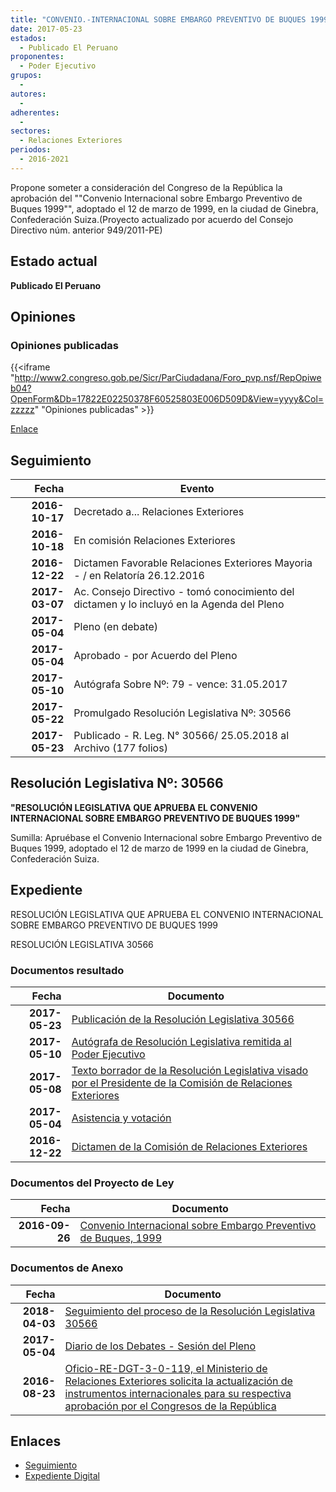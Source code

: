 ```yaml
---
title: "CONVENIO.-INTERNACIONAL SOBRE EMBARGO PREVENTIVO DE BUQUES 1999"
date: 2017-05-23
estados: 
  - Publicado El Peruano
proponentes: 
  - Poder Ejecutivo
grupos: 
  - 
autores: 
  - 
adherentes: 
  - 
sectores: 
  - Relaciones Exteriores
periodos: 
  - 2016-2021
---
```


Propone someter a consideración del Congreso de la República la aprobación del ""Convenio Internacional sobre Embargo Preventivo de Buques 1999"", adoptado el 12 de marzo de 1999, en la ciudad de Ginebra, Confederación Suiza.(Proyecto actualizado por acuerdo del Consejo Directivo núm. anterior 949/2011-PE)


## Estado actual

**Publicado El Peruano**

## Opiniones

### Opiniones publicadas

{{<iframe "http://www2.congreso.gob.pe/Sicr/ParCiudadana/Foro_pvp.nsf/RepOpiweb04?OpenForm&Db=17822E02250378F60525803E006D509D&View=yyyy&Col=zzzzz" "Opiniones publicadas" >}}

[Enlace](http://www2.congreso.gob.pe/Sicr/ParCiudadana/Foro_pvp.nsf/RepOpiweb04?OpenForm&Db=17822E02250378F60525803E006D509D&View=yyyy&Col=zzzzz)

## Seguimiento

| Fecha | Evento |
|------:|--------|
| **2016-10-17** | Decretado a... Relaciones Exteriores|
| **2016-10-18** | En comisión Relaciones Exteriores|
| **2016-12-22** | Dictamen Favorable Relaciones Exteriores Mayoria - / en Relatoría 26.12.2016|
| **2017-03-07** | Ac. Consejo Directivo - tomó conocimiento del dictamen y lo incluyó en la Agenda del Pleno|
| **2017-05-04** | Pleno (en debate)|
| **2017-05-04** | Aprobado - por Acuerdo del Pleno|
| **2017-05-10** | Autógrafa Sobre Nº: 79 - vence: 31.05.2017|
| **2017-05-22** | Promulgado Resolución Legislativa Nº: 30566|
| **2017-05-23** | Publicado - R. Leg. N° 30566/ 25.05.2018 al Archivo (177 folios)|

## Resolución Legislativa Nº: 30566

**"RESOLUCIÓN LEGISLATIVA QUE APRUEBA EL CONVENIO INTERNACIONAL SOBRE EMBARGO PREVENTIVO DE BUQUES 1999"**

Sumilla: Apruébase el Convenio Internacional sobre Embargo Preventivo de Buques 1999, adoptado el 12 de marzo de 1999 en la ciudad de Ginebra, Confederación Suiza.


## Expediente

RESOLUCIÓN LEGISLATIVA QUE APRUEBA EL CONVENIO INTERNACIONAL SOBRE EMBARGO PREVENTIVO DE BUQUES 1999

RESOLUCIÓN LEGISLATIVA 30566


### Documentos resultado

| Fecha | Documento |
|------:|--------|
| **2017-05-23** | [Publicación de la Resolución Legislativa 30566](http://www.leyes.congreso.gob.pe/Documentos/2016_2021/ADLP/Normas_Legales/30566-RLG.pdf) |
| **2017-05-10** | [Autógrafa de Resolución Legislativa remitida al Poder Ejecutivo](http://www.leyes.congreso.gob.pe/Documentos/2016_2021/Autografas/Ley_y_de_Resolucion_Legislativa/AU0029720170510.pdf) |
| **2017-05-08** | [Texto borrador de la Resolución Legislativa visado por el Presidente de la Comisión de Relaciones Exteriores](http://www.leyes.congreso.gob.pe/Documentos/2016_2021/Texto_Borrador_de_Autografa/BAU0029720170508.PDF) |
| **2017-05-04** | [Asistencia y votación](http://www.leyes.congreso.gob.pe/Documentos/2016_2021/Asistencia_y_Votacion/Proyectos_de_Ley/AV0029720170504.PDF) |
| **2016-12-22** | [Dictamen de la Comisión de Relaciones Exteriores](http://www.leyes.congreso.gob.pe/Documentos/2016_2021/Dictamenes/Proyectos_de_Ley/00297DC20MAY20161222.pdf) |

### Documentos del Proyecto de Ley

| Fecha | Documento |
|------:|--------|
| **2016-09-26** | [Convenio Internacional sobre Embargo Preventivo de Buques, 1999](http://www.leyes.congreso.gob.pe/Documentos/2016_2021/Proyectos_de_Ley_y_de_Resoluciones_Legislativas/PL0029720160926.pdf) |

### Documentos de Anexo

| Fecha | Documento |
|------:|--------|
| **2018-04-03** | [Seguimiento del proceso de la Resolución Legislativa 30566](http://www.leyes.congreso.gob.pe/Documentos/2016_2021/Seguimiento_de_Proyectos_de_Ley/00297PL20180403.PDF) |
| **2017-05-04** | [Diario de los Debates - Sesión del Pleno](http://www.leyes.congreso.gob.pe/Documentos/2016_2021/ADLP/Diario_Debates/30566_DD.pdf) |
| **2016-08-23** | [Oficio-RE-DGT-3-0-119, el Ministerio de Relaciones Exteriores solicita la actualización de instrumentos internacionales para su respectiva aprobación por el Congresos de la República](http://www.leyes.congreso.gob.pe/Documentos/2016_2021/Oficios/Otras_Instituciones/OF-RE-DGT-3-0-119.PDF) |

## Enlaces 

- [Seguimiento](http://www2.congreso.gob.pe/Sicr/TraDocEstProc/CLProLey2016.nsf/f7fff46988ca05b1052578e100829cc7/8f09b036086ce0960525803b006b78c0?OpenDocument)
- [Expediente Digital](http://www2.congreso.gob.pehttp://www2.congreso.gob.pe/Sicr/TraDocEstProc/CLProLey2016.nsf/f7fff46988ca05b1052578e100829cc7/8f09b036086ce0960525803b006b78c0?OpenDocument&Click=05257FB7005EB655.eb71d0cf91d8294e05256cdf006b5706/$Body/0.1C6C)
